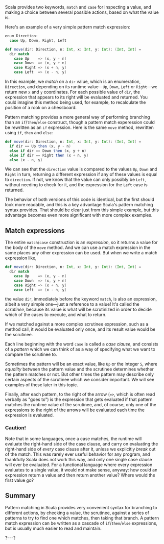 Scala provides two keywords, `match` and `case` for inspecting a value, and making a choice between several
possible actions, based on what the value is.

Here's an example of a very simple pattern match expression:

```scala
enum Direction:
  case Up, Down, Right, Left

def move(dir: Direction, n: Int, x: Int, y: Int): (Int, Int) =
  dir match
    case Up    => (x, y - n)
    case Down  => (x, y + n)
    case Right => (x + n, y)
    case Left  => (x - n, y)
```

In this example, we _match_ on a `dir` value, which is an enumeration, `Direction`, and depending on its runtime
value—`Up`, `Down`, `Left` or `Right`—we return new `x` and `y` coordinates. For each possible value of `dir`,
the expression that appears to its right will be evaluated and returned. You could imagine this method being
used, for example, to recalculate the position of a rook on a chessboard.

Pattern matching provides a more general way of performing branching than an `if`/`then`/`else` construct,
though a pattern match experession could be rewritten as an `if` expression. Here is the same `move` method,
rewritten using `if`, `then` and `else`:

```scala
def move(dir: Direction, n: Int, x: Int, y: Int): (Int, Int) =
  if dir == Up then (x, y - n)
  else if dir == Down then (x, y + n)
  else if dir == Right then (x + n, y)
  else (x - n, y)
```

We can see that the `direction` value is compared to the values `Up`, `Down` and `Right` in turn, returning a
different expression if any of these values is equal to `direction`. If not, we know that the value can only
possibly be `Left`, without needing to check for it, and the expression for the `Left` case is returned.

The behavior of both versions of this code is identical, but the first should look more readable, and this is a
key advantage Scala's pattern matching syntax provides. That should be clear just from this simple example, but
this advantage becomes even more significant with more complex examples.

## Match expressions

The entire `match`/`case` construction is an _expression_, so it returns a value for the body of the `move`
method. And we can use a match expression in the same places any other expression can be used. But when we write
a match expression like,
```scala
def move(dir: Direction, n: Int, x: Int, y: Int): (Int, Int) =
  dir match
    case Up    => (x, y - n)
    case Down  => (x, y + n)
    case Right => (x + n, y)
    case Left  => (x - n, y)
```
the value `dir`, immediately before the keyword `match`, is also an expression, albeit a very simple
one—just a reference to a value! It's called the _scrutinee_, because its value is what will be scrutinized in
order to decide which of the cases to execute, and what to return.

If we matched against a more complex scrutinee expression, such as a method call, it would be evaluated only
once, and its result value would be the scrutinee.

Each line beginning with the word `case` is called a _case clause_, and consists of a _pattern_ which we can
think of as a way of specifying what we want to compare the scrutinee to.

Sometimes the pattern will be an exact value, like `Up` or the integer `5`, where _equality_ between the pattern
value and the scrutinee determines whether the pattern matches or not. But other times the pattern may describe
only certain aspects of the scrutinee which we consider important. We will see examples of these later in this
topic.

Finally, after each pattern, to the right of the arrow (`=>`, which is often read verbally as "goes to") is the
expression that gets evaluated if that pattern matches the runtime value of the scrutinee, and, of course, only
one of the expressions to the right of the arrows will be evaluated each time the expression is evaluated.

### Caution!

Note that in some languages, once a case matches, the runtime will evaluate the right-hand side of the case
clause, and carry on evaluating the right-hand side of _every_ case clause after it, unless we explicitly
_break_ out of the match. This was rarely ever useful behavior for any program, and thankfully Scala does not
work this way, and only one single case clause will ever be evaluated. For a functional language where every
expression evaluates to a single value, it would not make sense, anyway: how could an expression return a value
and then return another value? Where would the first value go?

## Summary

Pattern matching in Scala provides very convenient syntax for branching to different actions, by checking a
value, the scrutinee, against a series of patterns to try to find one which matches, then taking that branch.
A pattern match expression can be written as a cascade of `if`/`then`/`else` expressions, but is usually much
easier to read and maintain.

?---?
